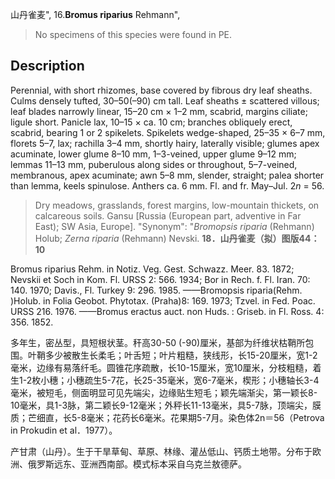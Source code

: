 山丹雀麦",
16.**Bromus riparius** Rehmann",

> No specimens of this species were found in PE.

## Description
Perennial, with short rhizomes, base covered by fibrous dry leaf sheaths. Culms densely tufted, 30–50(–90) cm tall. Leaf sheaths ± scattered villous; leaf blades narrowly linear, 15–20 cm × 1–2 mm, scabrid, margins ciliate; ligule short. Panicle lax, 10–15 × ca. 10 cm; branches obliquely erect, scabrid, bearing 1 or 2 spikelets. Spikelets wedge-shaped, 25–35 × 6–7 mm, florets 5–7, lax; rachilla 3–4 mm, shortly hairy, laterally visible; glumes apex acuminate, lower glume 8–10 mm, 1–3-veined, upper glume 9–12 mm; lemmas 11–13 mm, puberulous along sides or throughout, 5–7-veined, membranous, apex acuminate; awn 5–8 mm, slender, straight; palea shorter than lemma, keels spinulose. Anthers ca. 6 mm. Fl. and fr. May–Jul. 2*n* = 56.

> Dry meadows, grasslands, forest margins, low-mountain thickets, on calcareous soils. Gansu [Russia (European part, adventive in Far East); SW Asia, Europe].
  "Synonym": "*Bromopsis riparia* (Rehmann) Holub; *Zerna riparia* (Rehmann) Nevski.
**18．山丹雀麦（拟）图版44：10**

Bromus riparius Rehm. in Notiz. Veg. Gest. Schwazz. Meer. 83. 1872; Nevskii et Soch in Kom. Fl. URSS 2: 566. 1934; Bor in Rech. f. Fl. Iran. 70: 140. 1970; Davis., Fl. Turkey 9: 296. 1985. ——Bromopsis riparia(Rehm. )Holub. in Folia Geobot. Phytotax. (Praha)8: 169. 1973; Tzvel. in Fed. Poac. URSS 216. 1976. ——Bromus eractus auct. non Huds. : Griseb. in Fl. Ross. 4: 356. 1852.

多年生，密丛型，具短根状茎。秆高30-50 (-90)厘米，基部为纤维状枯鞘所包围。叶鞘多少被散生长柔毛；叶舌短；叶片粗糙，狭线形，长15-20厘米，宽1-2毫米，边缘有易落纤毛。圆锥花序疏散，长10-15厘米，宽10厘米，分枝粗糙，着生1-2枚小穗；小穗疏生5-7花，长25-35毫米，宽6-7毫米，楔形；小穗轴长3-4毫米，被短毛，侧面明显可见先端尖，边缘贴生短毛；颖先端渐尖，第一颖长8-10毫米，具1-3脉，第二颖长9-12毫米；外秤长11-13毫米，具5-7脉，顶端尖，膜质；芒细直，长5-8毫米；花药长6毫米。花果期5-7月。染色体2n＝56（Petrova in Prokudin et al．1977）。

产甘肃（山丹）。生于干旱草甸、草原、林缘、灌丛低山、钙质土地带。分布于欧洲、俄罗斯远东、亚洲西南部。模式标本采自乌克兰敖德萨。
